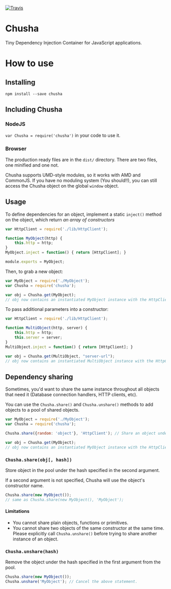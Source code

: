[![Travis](https://travis-ci.org/MadaraUchiha/chusha.svg?branch=master)](https://travis-ci.org/MadaraUchiha/chusha)
# Chusha

Tiny Dependency Injection Container for JavaScript applications.

# How to use

## Installing

```
npm install --save chusha
```

## Including Chusha

### NodeJS

`var Chusha = require('chusha')` in your code to use it.

### Browser

The production ready files are in the `dist/` directory. There are two files, one minified and one not.

Chusha supports UMD-style modules, so it works with AMD and CommonJS.
If you have no moduling system (You should!!), you can still access the Chusha object on the global `window` object.

## Usage

To define dependencies for an object, implement a static `inject()` method on the object, which return *an array of constructors*

```javascript
var HttpClient = require('./lib/HttpClient');

function MyObject(http) {
    this.http = http;
}
MyObject.inject = function() { return [HttpClient]; }

module.exports = MyObject;
```

Then, to grab a new object:

```javascript
var MyObject = require('./MyObject');
var Chusha = require('chusha');

var obj = Chusha.get(MyObject);
// obj now contains an instantiated MyObject instance with the HttpClient injected.
```

To pass additional parameters into a constructor:

```javascript
var HttpClient = require('./lib/HttpClient');

function MultiObject(http, server) {
    this.http = http;
    this.server = server;
}
MultiObject.inject = function() { return [HttpClient]; }

var obj = Chusha.get(MultiObject, "server-url");
// obj now contains an instantiated MultiObject instance with the HttpClient and server URL injected.
```

## Dependency sharing

Sometimes, you'd want to share the same instance throughout all objects that need it (Database connection handlers, HTTP clients, etc).

You can use the `Chusha.share()` and `Chusha.unshare()` methods to add objects to a pool of shared objects.

```javascript
var MyObject = require('./MyObject');
var Chusha = require('chusha');

Chusha.share({random: 'object'}, 'HttpClient'); // Share an object under the name 'http'.

var obj = Chusha.get(MyObject);
// obj now contains an instantiated MyObject instance with the HttpClient injected.
```

### `Chusha.share(obj[, hash])`
Store object in the pool under the hash specified in the second argument.

If a second argument is not specified, Chusha will use the object's constructor name.

```javascript
Chusha.share(new MyObject());
// same as Chusha.share(new MyObject(), 'MyObject');
```

#### Limitations
 - You cannot share plain objects, functions or primitives.
 - You cannot share two objects of the same constructor at the same time.
   Please explicitly call `Chusha.unshare()` before trying to share another instance of an object.

### `Chusha.unshare(hash)`
Remove the object under the hash specified in the first argument from the pool.

```javascript
Chusha.share(new MyObject());
Chusha.unshare('MyObject'); // Cancel the above statement.
```
